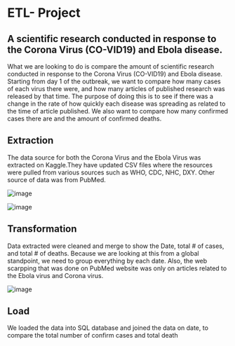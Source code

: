 
# ETL- Project

## A scientific research conducted in response to the Corona Virus (CO-VID19) and Ebola disease.

What we are looking to do is compare the amount of scientific research conducted in response to the Corona Virus (CO-VID19) and Ebola disease. Starting from day 1 of the outbreak, we want to compare how many cases of each virus there were, and how many articles of published research was released by that time. The purpose of doing this is to see if there was a change in the rate of how quickly each disease was spreading as related to the time of article published. We also want to compare how many confirmed cases there are and the amount of confirmed deaths.

## Extraction

The data source for both the Corona Virus and the Ebola Virus was extracted on Kaggle.They have updated CSV files where the resources were pulled from various sources such as WHO, CDC, NHC, DXY. Other source of data was from PubMed. 

![image](https://user-images.githubusercontent.com/57304123/90667639-d2f0d800-e203-11ea-9e05-ad07df8b9789.png)

![image](https://user-images.githubusercontent.com/57304123/90667918-18150a00-e204-11ea-8c51-62fbeca535df.png)

## Transformation

Data extracted were cleaned and merge to show the Date, total # of cases, and total # of deaths. Because we are looking at this from a global standpoint, we need to group everything by each date.
Also, the web scarpping that was done on PubMed website was only on articles related to the Ebola virus and Corona virus.

![image](https://user-images.githubusercontent.com/57304123/90668189-878af980-e204-11ea-9715-2779ad1eeb02.png)

## Load

We loaded the data into SQL database and joined the data on date, to compare the total number of confirm cases and total death
